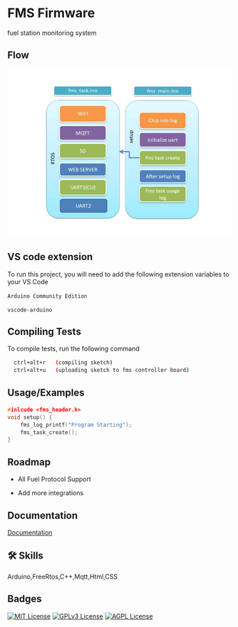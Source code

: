 
# FMS Firmware 

fuel station monitoring system 


## Flow

![App Screenshot](https://github.com/digitalengineeringtech/fms_framework/blob/main/Flow.jpg)


## VS  code extension

To run this project, you will need to add the following extension variables to your VS Code

`Arduino Community Edition`

`vscode-arduino`


## Compiling Tests

To compile tests, run the following command

```bash
  ctrl+alt+r   (compiling sketch)
  ctrl+alt+u   (uploading sketch to fms controller board)
```


## Usage/Examples

```c++
#inlcude <fms_header.h>
void setup() {
    fms_log_printf("Program Starting");
    fms_task_create();
}
```


## Roadmap

- All Fuel Protocol Support

- Add more integrations


## Documentation

[Documentation](https://linktodocumentation)


## 🛠 Skills
Arduino,FreeRtos,C++,Mqtt,Html,CSS


## Badges



[![MIT License](https://img.shields.io/badge/License-MIT-green.svg)](https://choosealicense.com/licenses/mit/)
[![GPLv3 License](https://img.shields.io/badge/License-GPL%20v3-yellow.svg)](https://opensource.org/licenses/)
[![AGPL License](https://img.shields.io/badge/license-AGPL-blue.svg)](http://www.gnu.org/licenses/agpl-3.0)


